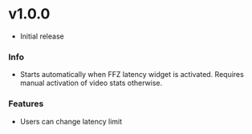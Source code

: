# v1.0.0
- Initial release
### Info
- Starts automatically when FFZ latency widget is activated. Requires manual activation of video stats otherwise.
### Features
- Users can change latency limit

